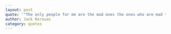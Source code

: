 ```yaml
---
layout: post
quote: '"The only people for me are the mad ones the ones who are mad to live, mad to talk, mad to be saved, desirous of everything at the same time, the ones who never yawn or say a commonplace thing, but burn, burn, burn like fabulous yellow roman candles exploding like spiders across the stars."'
author: Jack Kerouac 
category: quotes
---
```

